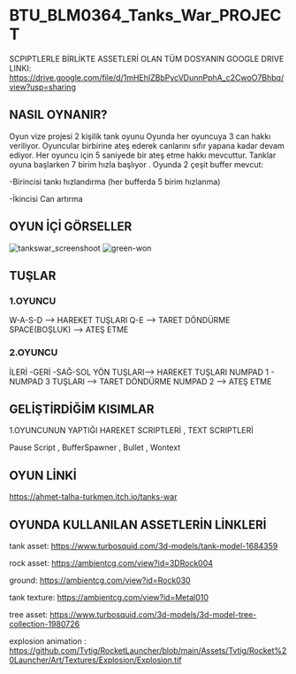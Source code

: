 # BTU_BLM0364_Tanks_War_PROJECT

SCPIPTLERLE BİRLİKTE ASSETLERİ OLAN TÜM DOSYANIN GOOGLE DRIVE LINKI:  https://drive.google.com/file/d/1mHEhIZBbPycVDunnPphA_c2CwoO7Bhbq/view?usp=sharing 

## NASIL OYNANIR?

Oyun vize projesi 2 kişilik tank oyunu
Oyunda her oyuncuya 3 can hakkı veriliyor.
Oyuncular birbirine ateş ederek canlarını sıfır yapana kadar devam ediyor.
Her oyuncu için  5 saniyede  bir ateş etme hakkı mevcuttur.
Tanklar oyuna başlarken 7 birim hızla başlıyor .
Oyunda 2 çeşit buffer mevcut:

  -Birincisi tankı hızlandırma (her bufferda 5 birim hızlanma)
  
  -İkincisi Can artırma 
  
## OYUN İÇİ GÖRSELLER 

![tankswar_screenshoot](https://user-images.githubusercontent.com/75940377/204498407-43168a44-88c7-4cd2-9803-4fbcfffbfda3.png)
![green-won](https://user-images.githubusercontent.com/75940377/204498386-90d8e7b5-02a9-4692-aff2-00e9dac0f61b.png)


## TUŞLAR 


### 1.OYUNCU
W-A-S-D  -->  HAREKET  TUŞLARI 
Q-E    --> TARET DÖNDÜRME
SPACE(BOŞLUK) --> ATEŞ ETME

### 2.OYUNCU
İLERİ -GERİ -SAĞ-SOL  YÖN TUŞLARI--> HAREKET TUŞLARI
NUMPAD 1 - NUMPAD 3 TUŞLARI --> TARET DÖNDÜRME
NUMPAD 2 --> ATEŞ ETME 

## GELİŞTİRDİĞİM KISIMLAR

1.OYUNCUNUN YAPTIĞI HAREKET SCRIPTLERİ , TEXT SCRIPTLERİ
 
Pause Script , BufferSpawner , Bullet , Wontext


## OYUN LİNKİ
https://ahmet-talha-turkmen.itch.io/tanks-war

## OYUNDA KULLANILAN ASSETLERİN LİNKLERİ

tank asset: https://www.turbosquid.com/3d-models/tank-model-1684359

rock asset: https://ambientcg.com/view?id=3DRock004

ground: https://ambientcg.com/view?id=Rock030 

tank texture: https://ambientcg.com/view?id=Metal010

tree asset: https://www.turbosquid.com/3d-models/3d-model-tree-collection-1980726

explosion animation : https://github.com/Tvtig/RocketLauncher/blob/main/Assets/Tvtig/Rocket%20Launcher/Art/Textures/Explosion/Explosion.tif


